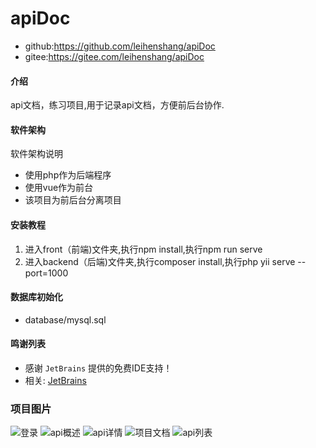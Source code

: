 # apiDoc
- github:https://github.com/leihenshang/apiDoc
- gitee:https://gitee.com/leihenshang/apiDoc

#### 介绍
api文档，练习项目,用于记录api文档，方便前后台协作.

#### 软件架构
软件架构说明
- 使用php作为后端程序
- 使用vue作为前台
- 该项目为前后台分离项目


#### 安装教程
1. 进入front（前端)文件夹,执行npm install,执行npm run serve
2. 进入backend（后端)文件夹,执行composer install,执行php yii serve --port=1000


#### 数据库初始化
- database/mysql.sql 


#### 鸣谢列表
- 感谢 `JetBrains` 提供的免费IDE支持！
- 相关: [JetBrains](https://www.jetbrains.com/?from=apiDoc)

### 项目图片
![登录](https://images.gitee.com/uploads/images/2020/0531/222925_7c0239aa_1719135.png "start.png")
![api概述](https://images.gitee.com/uploads/images/2020/0531/222953_cf831496_1719135.png "detail.png")
![api详情](https://images.gitee.com/uploads/images/2020/0531/223008_68e4cfa8_1719135.png "api-detail.png")
![项目文档](https://images.gitee.com/uploads/images/2020/0531/223021_69ae4f2e_1719135.png "doc.png")
![api列表](https://images.gitee.com/uploads/images/2020/0531/223047_4d5916ce_1719135.png "api-list.png")